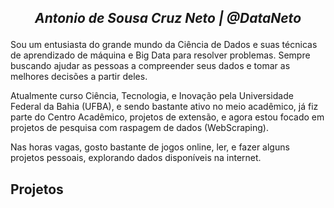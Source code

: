 ## <p align="center">*Antonio de Sousa Cruz Neto | @DataNeto* </p>

  Sou um entusiasta do grande mundo da Ciência de Dados e suas técnicas de aprendizado de máquina e Big Data para resolver problemas. Sempre buscando ajudar as pessoas a compreender seus dados e tomar as melhores decisões a partir deles.

Atualmente curso Ciência, Tecnologia, e Inovação pela Universidade Federal da Bahia (UFBA), e sendo bastante ativo no meio acadêmico, já fiz parte do Centro Acadêmico, projetos de extensão, e agora estou focado em projetos de pesquisa com raspagem de dados (WebScraping).

Nas horas vagas, gosto bastante de jogos online, ler, e fazer alguns projetos pessoais, explorando dados disponíveis na internet.


## Projetos

